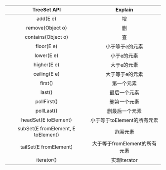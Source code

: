 
|TreeSet API|Explain|
|:------:|:------:|
add(E e)|增
remove(Object o)|删
contains(Object o)|查
floor(E e)|小于等于e的元素
lower(E e)|小于e的元素
higher(E e)|大于e的元素
ceiling(E e)|大于等于e的元素
first()|第一个元素
last()|最后一个元素
pollFirst()|删第一个元素
pollLast()|删最后一个元素
headSet(E toElement)|小于等于toElement的所有元素
subSet(E fromElement, E toElement)|范围元素
tailSet(E fromElement)|大于等于fromElement的所有元素
iterator()|实现iterator
